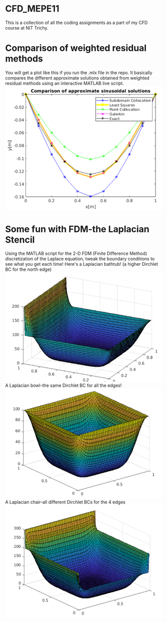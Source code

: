 # CFD_MEPE11
This is a collection of all the coding assignments as a part of my CFD course at NIT Trichy.
# Comparison of weighted residual methods
You will get a plot like this if you run the .mlx file in the repo. It basically compares the different approximate solutions obtained from weighted residual methods using an interactive MATLAB live script. 
![plot!](https://github.com/RSuryaNarayan/CFD_MEPE11/blob/main/Results/comparison_wrm.PNG)

# Some fun with FDM-the Laplacian Stencil
Using the MATLAB script for the 2-D FDM (Finite Difference Method) discretization of the Laplace equation, tweak the boundary conditions to see what you get each time! Here's a Laplacian bathtub! (a higher Dirchlet BC for the north edge)\
![plot!](https://github.com/RSuryaNarayan/CFD_MEPE11/blob/main/Results/laplace_bathtub.jpeg)\
A Laplacian bowl-the same Dirchlet BC for all the edges!\
![plot!](https://github.com/RSuryaNarayan/CFD_MEPE11/blob/main/Results/laplace_bowl.PNG)\
A Laplacian chair-all different Dirchlet BCs for the 4 edges\
![plot!](https://github.com/RSuryaNarayan/CFD_MEPE11/blob/main/Results/laplace_chair.PNG)
